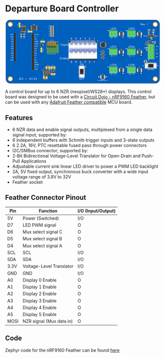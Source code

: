 # Departure Board Controller

![Departure Board Controller](departure_board_controller.png)

A control board for up to 6 NZR (neopixel/WS28*) displays. This control board was designed to be used with a [Circuit Dojo - nRF9160 Feather](https://github.com/circuitdojo/nrf9160-feather), but can be used with any [Adafruit Feather compatible](https://learn.adafruit.com/adafruit-feather/feather-specification) MCU board.

## Features
- 6 NZR data and enable signal outputs, multiplexed from a single data signal input; supported by:
- 6 independent buffers with Schmitt-trigger inputs and 3-state outputs
- 6 2.2A, 16V, PTC resettable fused pass through power connectors
- I2C/SMBus connector; supported by:
- 2-Bit Bidirectional Voltage-Level Translator for Open-Drain and Push-Pull Applications
- Adjustable current sink linear LED driver to power a PWM LED backlight
- 2A, 5V fixed output, synchronous buck converter with a wide input voltage range of 3.8V to 32V
- Feather socket

## Feather Connector Pinout

Pin | Function | I/O (Input/Output)
--- | --- | ---
5V | Power (Switched) | I/O
D7 | LED PWM signal | O
D6 | Mux select signal C | O
D5 | Mux select signal B | O
D4 | Mux select signal A | O
SCL | SCL | I/O
SDA | SDA | I/O
3.3V | Voltage-Level Translator | I/O
GND | GND | I/O
A0 | Display 0 Enable | O
A1 | Display 1 Enable | O
A2 | Display 2 Enable | O
A3 | Display 3 Enable | O
A4 | Display 4 Enable | O
A5 | Display 5 Enable | O
MOSI | NZR signal (Mux data in) | O

## Code

Zephyr code for the nRF9160 Feather can be found [here](https://github.com/umts/embedded-departure-board)
